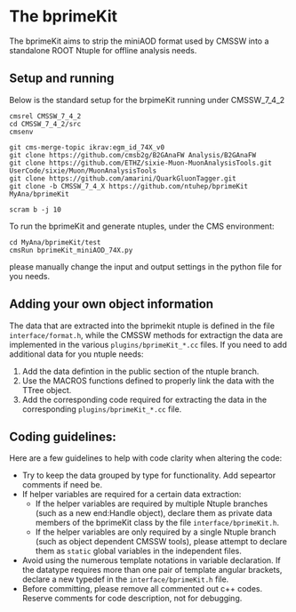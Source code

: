 # The bprimeKit

The bprimeKit aims to strip the miniAOD format used by CMSSW into a standalone ROOT Ntuple for offline analysis needs. 

## Setup and running
Below is the standard setup for the brpimeKit running under CMSSW_7_4_2 
```
cmsrel CMSSW_7_4_2
cd CMSSW_7_4_2/src
cmsenv 

git cms-merge-topic ikrav:egm_id_74X_v0
git clone https://github.com/cmsb2g/B2GAnaFW Analysis/B2GAnaFW 
git clone https://github.com/ETHZ/sixie-Muon-MuonAnalysisTools.git UserCode/sixie/Muon/MuonAnalysisTools
git clone https://github.com/amarini/QuarkGluonTagger.git
git clone -b CMSSW_7_4_X https://github.com/ntuhep/bprimeKit MyAna/bprimeKit

scram b -j 10
```
To run the bprimeKit and generate ntuples, under the CMS environment:
```
cd MyAna/bprimeKit/test
cmsRun bprimeKit_miniAOD_74X.py  
```
please manually change the input and output settings in the python file for you needs.


## Adding your own object information
The data that are extracted into the bprimekit ntuple is defined in the file `interface/format.h`, while the CMSSW methods for extractign the data are implemented in the various `plugins/bprimeKit_*.cc` files. If you need to add additional data for you ntuple needs:

1. Add the data defintion in the public section of the ntuple branch.
2. Use the MACROS functions defined to properly link the data with the TTree object. 
3. Add the corresponding code required for extracting the data in the corresponding `plugins/bprimeKit_*.cc` file. 



## Coding guidelines:
Here are a few guidelines to help with code clarity when altering the code:

- Try to keep the data grouped by type for functionality. Add sepeartor comments if need be.
- If helper variables are required for a certain data extraction:
  - If the helper variables are required by multiple Ntuple branches (such as a new end:Handle object), declare them as private data members of the bprimeKit class by the file `interface/bprimeKit.h`.
  - If the helper variables are only required by a single Ntuple branch (such as object dependent CMSSW tools), please attempt to declare them as ``static`` global variables in the independent files.
- Avoid using the numerous template notations in variable declaration. If the datatype requires more than one pair of template angular brackets, declare a new typedef in the `interface/bprimeKit.h` file. 
- Before committing, please remove all commented out c++ codes. Reserve comments for code description, not for debugging. 
